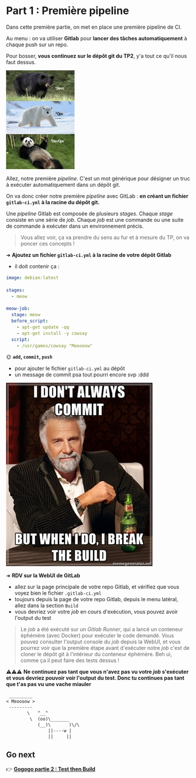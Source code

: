 # Part 1 : Première pipeline

Dans cette première partie, on met en place une première pipeline de CI.

Au menu : on va utiliser **Gitlab** pour **lancer des tâches automatiquement** à chaque push sur un repo.

Pour bosser, **vous continuez sur le dépôt git du TP2**, y'a tout ce qu'il nous faut dessus.

![DevOps](./img/devops.jpg)

Allez, notre première *pipeline*. C'est un mot générique pour désigner un truc à exécuter automatiquement dans un dépôt git.

On va donc créer notre première *pipeline* avec GitLab : **en créant un fichier `gitlab-ci.yml` à la racine du dépôt git.**

Une *pipeline* Gitlab est composée de plusieurs *stages*. Chaque *stage* consiste en une série de *job*. Chaque *job* est une commande ou une suite de commande à exécuter dans un environnement précis.

> Vous allez voir, ça va prendre du sens au fur et à mesure du TP, on va poncer ces concepts !

➜ **Ajoutez un fichier `gitlab-ci.yml` à la racine de votre dépôt Gitlab**

- il doit contenir ça :

```yml
image: debian:latest

stages:
  - meow

meow-job:
  stage: meow
  before_script:
    - apt-get update -qq
    - apt-get install -y cowsay
  script:
    - /usr/games/cowsay "Meoooow"
```

🌞 **`add`, `commit`, `push`**

- pour ajouter le fichier `gitlab-ci.yml` au dépôt
- un message de commit psa tout pourri encore svp :ddd

![Break the build](./img/dont_always_commit.jpg)

➜ **RDV sur la WebUI de GitLab**

- allez sur la page principale de votre repo Gitlab, et vérifiez que vous voyez bien le fichier `.gitlab-ci.yml`
- toujours depuis la page de votre repo Gitlab, depuis le menu latéral, allez dans la section `Build`
- vous devriez voir votre *job* en cours d'exécution, vous pouvez avoir l'output du test

> Le *job* a été exécuté sur un *Gitlab Runner*, qui a lancé un conteneur éphémère (avec Docker) pour exécuter le code demandé. Vous pouvez consulter l'output console du *job* depuis la WebUI, et vous pourrez voir que la première étape avant d'exécuter notre *job* c'est de cloner le dépôt git à l'intérieur du conteneur éphémère. Beh ui, comme ça il peut faire des tests dessus !

⚠️⚠️⚠️ **Ne continuez pas tant que vous n'avez pas vu votre *job* s'exécuter et vous devriez pouvoir voir l'output du test. Donc tu continues pas tant que t'as pas vu une vache miauler**

```
 _________
< Meoooow >
 ---------
        \   ^__^
         \  (oo)\_______
            (__)\       )\/\
                ||----w |
                ||     ||
```

## Go next

👉 [**Gogogo partie 2 : Test then Build**](./part2.md)


